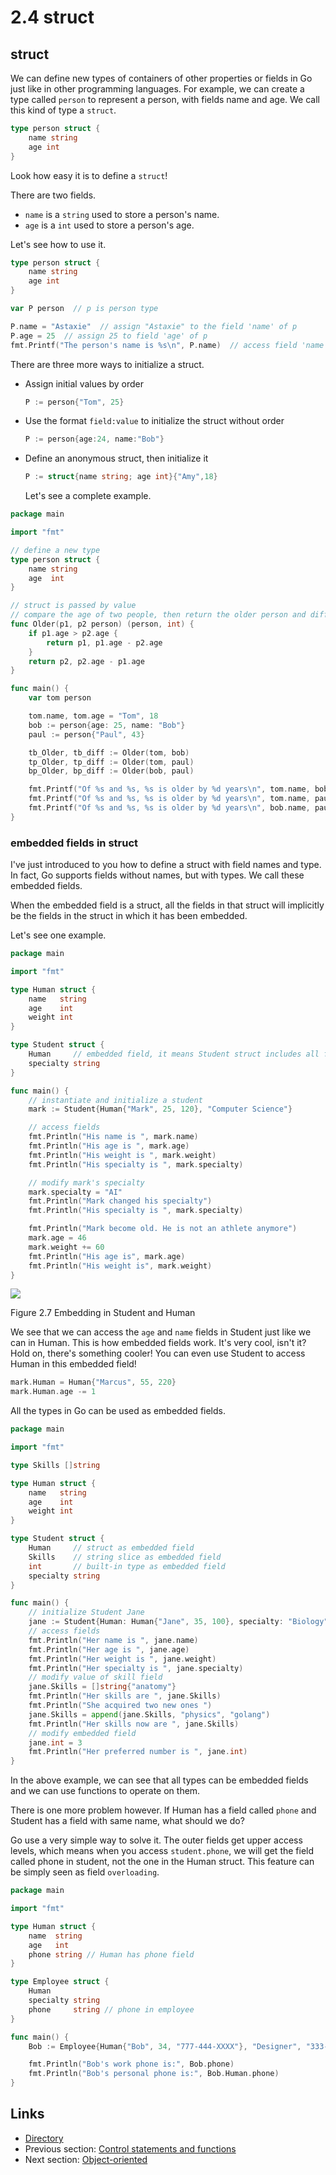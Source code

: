 # 2.4 struct

## struct

We can define new types of containers of other properties or fields in Go just like in other programming languages. For example, we can create a type called `person` to represent a person, with fields name and age. We call this kind of type a `struct`.

```go
type person struct {
    name string
    age int
}
```

Look how easy it is to define a `struct`!

There are two fields.

* `name` is a `string` used to store a person's name.
* `age` is a `int` used to store a person's age.

Let's see how to use it.

```go
type person struct {
    name string
    age int
}

var P person  // p is person type

P.name = "Astaxie"  // assign "Astaxie" to the field 'name' of p
P.age = 25  // assign 25 to field 'age' of p
fmt.Printf("The person's name is %s\n", P.name)  // access field 'name' of p
```

There are three more ways to initialize a struct.

* Assign initial values by order

  ```go
  P := person{"Tom", 25}
  ```

* Use the format `field:value` to initialize the struct without order

  ```go
  P := person{age:24, name:"Bob"}
  ```

* Define an anonymous struct, then initialize it

  ```go
  P := struct{name string; age int}{"Amy",18}
  ```

  Let's see a complete example.

```go
package main

import "fmt"

// define a new type
type person struct {
    name string
    age  int
}

// struct is passed by value
// compare the age of two people, then return the older person and differences of age
func Older(p1, p2 person) (person, int) {
    if p1.age > p2.age {
        return p1, p1.age - p2.age
    }
    return p2, p2.age - p1.age
}

func main() {
    var tom person

    tom.name, tom.age = "Tom", 18
    bob := person{age: 25, name: "Bob"}
    paul := person{"Paul", 43}

    tb_Older, tb_diff := Older(tom, bob)
    tp_Older, tp_diff := Older(tom, paul)
    bp_Older, bp_diff := Older(bob, paul)

    fmt.Printf("Of %s and %s, %s is older by %d years\n", tom.name, bob.name, tb_Older.name, tb_diff)
    fmt.Printf("Of %s and %s, %s is older by %d years\n", tom.name, paul.name, tp_Older.name, tp_diff)
    fmt.Printf("Of %s and %s, %s is older by %d years\n", bob.name, paul.name, bp_Older.name, bp_diff)
}
```

### embedded fields in struct

I've just introduced to you how to define a struct with field names and type. In fact, Go supports fields without names, but with types. We call these embedded fields.

When the embedded field is a struct, all the fields in that struct will implicitly be the fields in the struct in which it has been embedded.

Let's see one example.

```go
package main

import "fmt"

type Human struct {
    name   string
    age    int
    weight int
}

type Student struct {
    Human     // embedded field, it means Student struct includes all fields that Human has.
    specialty string
}

func main() {
    // instantiate and initialize a student
    mark := Student{Human{"Mark", 25, 120}, "Computer Science"}

    // access fields
    fmt.Println("His name is ", mark.name)
    fmt.Println("His age is ", mark.age)
    fmt.Println("His weight is ", mark.weight)
    fmt.Println("His specialty is ", mark.specialty)

    // modify mark's specialty
    mark.specialty = "AI"
    fmt.Println("Mark changed his specialty")
    fmt.Println("His specialty is ", mark.specialty)

    fmt.Println("Mark become old. He is not an athlete anymore")
    mark.age = 46
    mark.weight += 60
    fmt.Println("His age is", mark.age)
    fmt.Println("His weight is", mark.weight)
}
```

![](https://github.com/boekan/build-web-application-with-golang/tree/5d43949b09c6a2cf35b87903aba06669a01a6f35/en/images/2.4.student_struct.png?raw=true)

Figure 2.7 Embedding in Student and Human

We see that we can access the `age` and `name` fields in Student just like we can in Human. This is how embedded fields work. It's very cool, isn't it? Hold on, there's something cooler! You can even use Student to access Human in this embedded field!

```go
mark.Human = Human{"Marcus", 55, 220}
mark.Human.age -= 1
```

All the types in Go can be used as embedded fields.

```go
package main

import "fmt"

type Skills []string

type Human struct {
    name   string
    age    int
    weight int
}

type Student struct {
    Human     // struct as embedded field
    Skills    // string slice as embedded field
    int       // built-in type as embedded field
    specialty string
}

func main() {
    // initialize Student Jane
    jane := Student{Human: Human{"Jane", 35, 100}, specialty: "Biology"}
    // access fields
    fmt.Println("Her name is ", jane.name)
    fmt.Println("Her age is ", jane.age)
    fmt.Println("Her weight is ", jane.weight)
    fmt.Println("Her specialty is ", jane.specialty)
    // modify value of skill field
    jane.Skills = []string{"anatomy"}
    fmt.Println("Her skills are ", jane.Skills)
    fmt.Println("She acquired two new ones ")
    jane.Skills = append(jane.Skills, "physics", "golang")
    fmt.Println("Her skills now are ", jane.Skills)
    // modify embedded field
    jane.int = 3
    fmt.Println("Her preferred number is ", jane.int)
}
```

In the above example, we can see that all types can be embedded fields and we can use functions to operate on them.

There is one more problem however. If Human has a field called `phone` and Student has a field with same name, what should we do?

Go use a very simple way to solve it. The outer fields get upper access levels, which means when you access `student.phone`, we will get the field called phone in student, not the one in the Human struct. This feature can be simply seen as field `overloading`.

```go
package main

import "fmt"

type Human struct {
    name  string
    age   int
    phone string // Human has phone field
}

type Employee struct {
    Human
    specialty string
    phone     string // phone in employee
}

func main() {
    Bob := Employee{Human{"Bob", 34, "777-444-XXXX"}, "Designer", "333-222"}

    fmt.Println("Bob's work phone is:", Bob.phone)
    fmt.Println("Bob's personal phone is:", Bob.Human.phone)
}
```

## Links

* [Directory](preface.md)
* Previous section: [Control statements and functions](02.3.md)
* Next section: [Object-oriented](02.5.md)


